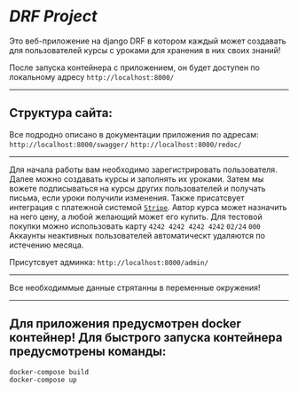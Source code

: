 ***DRF Project***
===

Это веб-приложение на django DRF в котором каждый может создавать для пользователей курсы с уроками для хранения в них своих знаний!

После запуска контейнера с приложением, он будет доступен по локальному адресу `http://localhost:8000/`

---
**Структура сайта:**
-
Все подродно описано в документации приложения по адресам:
`http://localhost:8000/swagger/`
`http://localhost:8000/redoc/`

---

Для начала работы вам необходимо зарегистрировать пользователя.
Далее можно создавать курсы и заполнять их уроками.
Затем мы вожете подписываться на курсы других пользователей и получать письма, если уроки получили изменения.
Также присатсвует интеграция с платежной системой [`Stripe`](stripe.com/docs).
Автор курса может назначить на него цену, а любой желающий может его купить.
Для тестовой покупки можно использовать карту `4242 4242 4242 4242`     `02/24`   `000`
Аккаунты неактивных пользователей автоматическт удаляются по истечению месяца.


Присутсвует админка:
`http://localhost:8000/admin/`

---
Все необходиммые данные стрятанны в переменные окружения!

---
Для приложения предусмотрен docker контейнер!
Для быстрого запуска контейнера предусмотрены команды:
-
````
docker-compose build
docker-compose up
````
